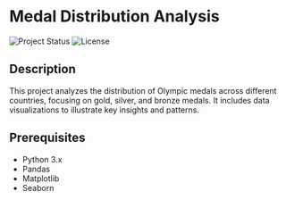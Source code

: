 # Medal Distribution Analysis

![Project Status](https://img.shields.io/badge/status-active-brightgreen)
![License](https://img.shields.io/badge/license-MIT-blue)

## Description
This project analyzes the distribution of Olympic medals across different countries, focusing on gold, silver, and bronze medals. It includes data visualizations to illustrate key insights and patterns.

## Prerequisites
- Python 3.x
- Pandas
- Matplotlib
- Seaborn
